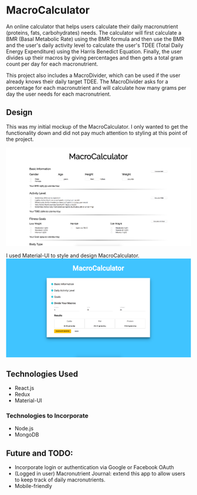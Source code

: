 # MacroCalculator

An online calculator that helps users calculate their daily macronutrient (proteins, fats, carbohydrates) needs. The calculator will first calculate a BMR (Basal Metabolic Rate) using the BMR formula and then use the BMR and the user's daily activity level to calculate the user's TDEE (Total Daily Energy Expenditure) using the Harris Benedict Equation. Finally, the user divides up their macros by giving percentages and then gets a total gram count per day for each macronutrient. 

This project also includes a MacroDivider, which can be used if the user already knows their daily target TDEE. The MacroDivider asks for a percentage for each macronutrient and will calculate how many grams per day the user needs for each macronutrient. 

## Design
This was my initial mockup of the MacroCalculator. I only wanted to get the functionality down and did not pay much attention to styling at this point of the project.

![Initial Mockup](./client/assets/before.png)

I used Material-UI to style and design MacroCalculator.
![Initial Mockup](./client/assets/after.png)

## Technologies Used
- React.js
- Redux
- Material-UI

### Technologies to Incorporate
- Node.js
- MongoDB

## Future and TODO:
- Incorporate login or authentication via Google or Facebook OAuth
- (Logged in user) Macronutrient Journal: extend this app to allow users to keep track of daily macronutrients.
- Mobile-friendly
